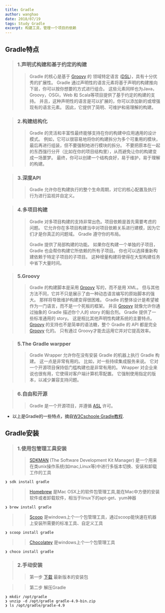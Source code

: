 ```yaml
---
title: Gradle
author: wanghao
date: 2018/07/19
tags: Study Gradle
excerpt: 构建工具，管理一个项目的依赖
---
```


## Gradle特点

>### 1.声明式构建和基于约定的构建
>>Gradle 的核心是基于 [Groovy](https://www.ibm.com/developerworks/cn/education/java/j-groovy/j-groovy.html) 的 领域特定语言 ([DSL](https://draveness.me/dsl))，具有十分优秀的扩展性。
Gradle 通过声明性的语言元素将基于声明的构建推向下层，你可以按你想要的方式进行组合。
这些元素同样也为Java， Groovy，OSGi，Web 和 Scala等项目提供了基于约定的构建的支持。
并且，这种声明性的语言是可以扩展的，你可以添加新的或增强现有的语言元素。
因此，它提供了简明、可维护和易理解的构建。

>### 2.构建结构化
>>Gradle 的灵活和丰富性最终能够支持在你的构建中应用通用的设计模式。 
例如，它可以很容易地将你的构建拆分为多个可重用的模块，最后再进行组装，但不要强制地进行模块的拆分。 
不要把原本在一起的东西强行分开（比如在你的项目结构里），从而避免让你的构建变成一场噩梦。 
最终，你可以创建一个结构良好，易于维护，易于理解的构建。

>### 3.深度API
>>Gradle 允许你在构建执行的整个生命周期，对它的核心配置及执行行为进行监视并自定义。

>### 4.多项目构建
>>Gradle 对多项目构建的支持非常出色。项目依赖是首先需要考虑的问题。 
它允许你在多项目构建当中对项目依赖关系进行建模，因为它们才是你真正的问题域。 
Gradle 遵守你的布局。
>>
>>Gradle 提供了局部构建的功能。 
如果你在构建一个单独的子项目，Gradle 也会帮你构建它所依赖的所有子项目。 
你也可以选择重新构建依赖于特定子项目的子项目。 
这种增量构建将使得在大型构建任务中省下大量时间。

>### 5.Groovy
>>Gradle 的构建脚本是采用 [Groovy](https://www.ibm.com/developerworks/cn/education/java/j-groovy/j-groovy.html) 写的，而不是用 XML。
但与其他方法不同，它并不只是展示了由一种动态语言编写的原始脚本的强大。
那样将导致维护构建变得很困难。
Gradle 的整体设计是希望被作为一门语言，而不是一个死板的框架。
并且 [Groovy](https://www.ibm.com/developerworks/cn/education/java/j-groovy/j-groovy.html) 就像允许你通过抽象的 Gradle 描述你个人的 story 的黏合剂。
Gradle 提供了一些标准通用的 story。
这是相比其他声明性构建系统的主要特点。
[Groovy](https://www.ibm.com/developerworks/cn/education/java/j-groovy/j-groovy.html) 的支持也不是简单的语法糖，整个 Gradle 的 API 都是完全 [Groovy](https://www.ibm.com/developerworks/cn/education/java/j-groovy/j-groovy.html) 化的。
只有通过 Groovy才能去运用它并对它提高效率。

>### 5.The Gradle warpper
>>Gradle Wrapper 允许你在没有安装 Gradle 的机器上执行 Gradle 构建。
这一点是非常有用的。
比如，对一些持续集成服务来说。 
它对一个开源项目保持低门槛构建也是非常有用的。
Wrapper 对企业来说也很有用，它使得对客户端计算机零配置。
它强制使用指定的版本，以减少兼容支持问题。

>### 6.自由和开源
>>Gradle 是一个开源项目，并遵循 [ASL](https://www.apache.org/licenses) 许可。

* 以上是Gradle的一些特点，摘自[W3Cschoole Gradle教程](https://www.w3cschool.cn/gradle/3miy1htt.html).

## Gradle安装

>### 1.使用包管理工具安装
>>[SDKMAN](https://sdkman.io/)
(The Software Development Kit Manager)
是一个用来在类unix操作系统(如mac,Linux等)中进行多版本切换、安装和卸载工作的工具
```shell
❯ sdk install gradle
```
>>[Homebrew](https://brew.sh/)
是Mac OSX上的软件包管理工具,能在Mac中方便的安装软件或者卸载软件，相当于linux下的apt-get、yum神器
```shell
❯ brew install gradle
```
>>[Scoop](https://scoop.sh/)
是windows上个一个包管理工具，通过scoop能快速在机器上安装所需要的标准工具、自定义工具
```shell
❯ scoop install gradle
```
>>[Chocolatey](https://chocolatey.org/)
是windows上个一个包管理工具
```shell
❯ choco install gradle
```

>### 2.手动安装
>>第一步 [下载](https://gradle.org/releases/?_ga=2.188391976.1841367415.1532311454-1388520471.1531906837) 
最新版本的安装包

>>第二步 解压Gradle
```shell
❯ mkdir /opt/gradle
❯ unzip -d /opt/gradle gradle-4.9-bin.zip
❯ ls /opt/gradle/gradle-4.9
```


